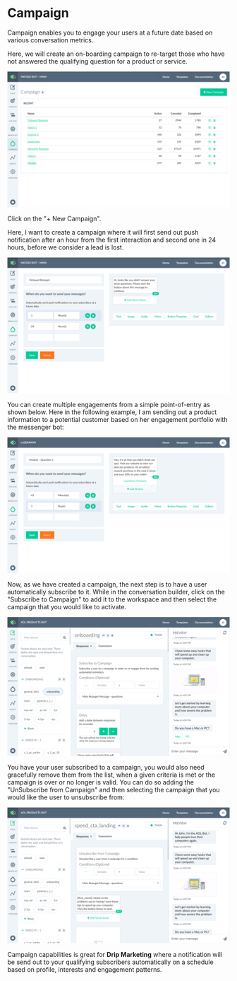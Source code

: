 # Campaign

Campaign enables you to engage your users at a future date based on various conversation metrics. 


Here, we will create an on-boarding campaign to re-target those who have not answered the qualifying question for a product or service.

![](./campaign-home.png)

Click on the "+ New Campaign". 

Here, I want to create a campaign where it will first send out push notification after an hour from the first interaction and second one in 24 hours, before we consider a lead is lost.

![](./campaign-detail.png)

You can create multiple engagements from a simple point-of-entry as shown below. Here in the following example, I am sending out a product information to a potential customer based on her engagement portfolio with the messenger bot:

![](./laseraway.png)


Now, as we have created a campaign, the next step is to have a user automatically subscribe to it. While in the conversation builder, click on the "Subscribe to Campaign" to add it to the workspace and then select the campaign that you would like to activate.

![](./subscribe-to-campaign.png)


You have your user subscribed to a campaign, you would also need gracefully remove them from the list, when a given criteria is met or the campaign is over or no longer is valid. You can do so adding the "UnSubscribe from Campaign" and then selecting the campaign that you would like the user to unsubscribe from:

![](./unsubscribe-from-campaign.png)


Campaign capabilities is great for **Drip Marketing** where a notification will be send out to your qualifying subscribers automatically on a schedule based on profile, interests and engagement patterns.